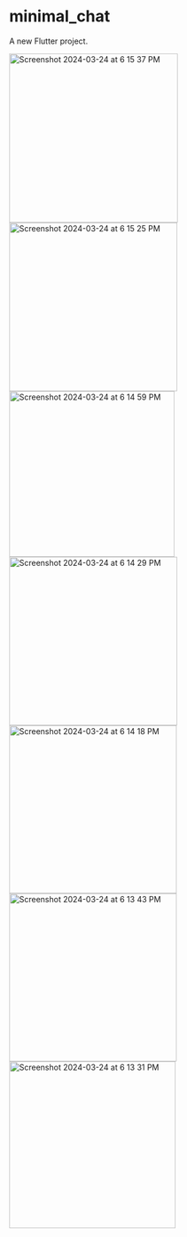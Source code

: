 # minimal_chat

A new Flutter project.

<img width="304" alt="Screenshot 2024-03-24 at 6 15 37 PM" src="https://github.com/gulfam-dev/chat_flutter_app/assets/146335824/057327d7-8251-438d-ad23-753ae9734b61">
<img width="303" alt="Screenshot 2024-03-24 at 6 15 25 PM" src="https://github.com/gulfam-dev/chat_flutter_app/assets/146335824/8dfd3ef8-b0c3-477e-901f-d804082aa1a1">
<img width="298" alt="Screenshot 2024-03-24 at 6 14 59 PM" src="https://github.com/gulfam-dev/chat_flutter_app/assets/146335824/0a3ee0a4-22b0-43eb-88ec-f15088f0d633">
<img width="303" alt="Screenshot 2024-03-24 at 6 14 29 PM" src="https://github.com/gulfam-dev/chat_flutter_app/assets/146335824/287521d0-913c-4a38-8f8a-272fd3409d02">
<img width="302" alt="Screenshot 2024-03-24 at 6 14 18 PM" src="https://github.com/gulfam-dev/chat_flutter_app/assets/146335824/6c34d9a6-a243-4f29-9937-72a9c7c6deee">
<img width="302" alt="Screenshot 2024-03-24 at 6 13 43 PM" src="https://github.com/gulfam-dev/chat_flutter_app/assets/146335824/cba96003-ae18-4317-8b96-a4d4c81431a4">
<img width="300" alt="Screenshot 2024-03-24 at 6 13 31 PM" src="https://github.com/gulfam-dev/chat_flutter_app/assets/146335824/8689c04a-62bc-45da-b996-f97f597704ab">

